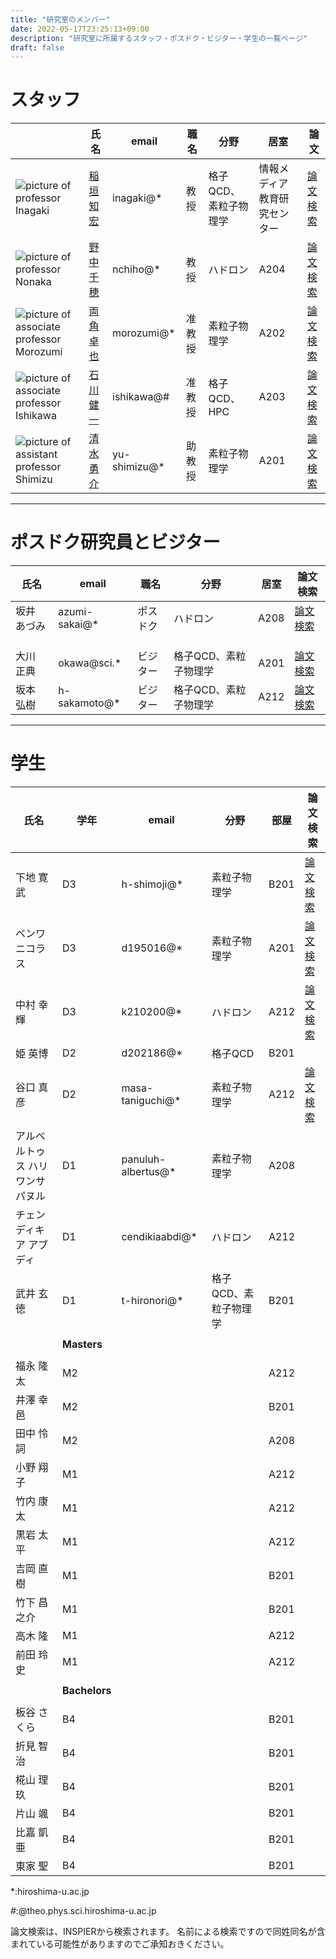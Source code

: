 ```yaml
---
title: "研究室のメンバー"
date: 2022-05-17T23:25:13+09:00
description: "研究室に所属するスタッフ・ポスドク・ビジター・学生の一覧ページ"
draft: false
---
```


# スタッフ
|                                                                                          | 氏名                                                  | email        | 職名   | 分野                  | 居室                             |    論文  |
|------------------------------------------------------------------------------------------|-------------------------------------------------------|--------------|--------|-----------------------|----------------------------------|----------------------------------------------------------------------------------------------------|
| ![picture of professor Inagaki](imgs/staff/inagaki2_2009.JPG "memberimg")                | [稲垣 知宏](https://home.hiroshima-u.ac.jp/inagaki/) | inagaki@*    | 教授   | 格子QCD、素粒子物理学 | 情報メディア教育研究センター | [論文検索](https://inspirehep.net/search?p=a+tomohiro+inagaki) |
| ![picture of professor Nonaka](imgs/staff/nonaka.JPG "memberimg")                        | [野中 千穂](https://seeds.office.hiroshima-u.ac.jp/profile/ja.d02aa0cf7fd0bf59520e17560c007669.html)  | nchiho@*     | 教授   | ハドロン              | A204                             | [論文検索](https://inspirehep.net/search?p=a+chiho+nonaka) |
| ![picture of associate professor Morozumi](imgs/staff/morozumi.JPG "memberimg")          | [両角 卓也](members/morozumi)                        | morozumi@*   | 准教授 | 素粒子物理学          | A202                             | [論文検索](https://inspirehep.net/search?p=a+t.+morozumi) |
| ![picture of associate professor Ishikawa](imgs/staff/ishikawa_20210104.JPG "memberimg") | [石川 健一](members/ishikawa)  | ishikawa@#   | 准教授 | 格子QCD、HPC          | A203                             | [論文検索](https://inspirehep.net/search?p=a+k.+i.+ishikawa) |
| ![picture of assistant professor Shimizu](imgs/staff/YusukeShimizu_trim.jpg "memberimg") | [清水 勇介](members/shimizu) | yu-shimizu@* | 助教授 | 素粒子物理学          | A201                             | [論文検索](https://inspirehep.net/search?p=a+Yusuke.Shimizu.1) |

---

#  ポスドク研究員とビジター
| 氏名        | email         | 職名     | 分野                  | 居室 | 論文検索  |
|-------------|---------------|----------|-----------------------|------|---------------------|
| 坂井 あづみ | azumi-sakai@* | ポスドク | ハドロン              | A208 | [論文検索](https://inspirehep.net/search?p=a+A.Sakai.4) |
|             |               |          |                       |      |                                 |
|             |               |          |                       |      |                                 |
|             |               |          |                       |      |                                 |
| 大川 正典   | okawa@sci.*   | ビジター | 格子QCD、素粒子物理学 | A201 | [論文検索](https://inspirehep.net/search?p=a+m.+okawa)  |
| 坂本 弘樹   | h-sakamoto@*  | ビジター | 格子QCD、素粒子物理学 | A212 | [論文検索](https://inspirehep.net/search?p=a+H.Sakamoto.4) |

---

# 学生
| 氏名                             | 学年 | email       | 分野         | 部屋 | 論文検索                                                              |
|----------------------------------|------|-------------|--------------|------|-----------------------------------------------------------------------|
| 下地 寛武                        | D3   | h-shimoji@* | 素粒子物理学 | B201 | [論文検索](https://inspirehep.net/search?p=a+Hiromu+Shimoji) |
| ベンワ ニコラス                  | D3   | d195016@*   | 素粒子物理学 | A201 | [論文検索](https://inspirehep.net/search?p=a+N.J.Benoit.1) |
| 中村 幸輝                        | D3   | k210200@* | ハドロン    | A212 | [論文検索](https://inspirehep.net/search?p=a+K.Nakamura.1) |
| 姫 英博                          | D2   | d202186@* |  格子QCD    | B201 |                                                                       |
| 谷口 真彦                        | D2   | masa-taniguchi@* | 素粒子物理学 | A212 | [論文検索](https://inspirehep.net/search?p=a+M.Taniguchi.1)  |
| アルベルトゥス ハリワンサ パヌル | D1   | panuluh-albertus@* | 素粒子物理学 | A208 |                                                                       |
| チェンディキア アブディ          | D1   | cendikiaabdi@* |     ハドロン   | A212 |                                                                       |
| 武井 玄徳                        | D1   | t-hironori@* | 格子QCD、素粒子物理学 | B201 |                                                                       |
|                                  |      |             |              |      |                                                                       |
|                                  | **Masters**     |             |              |      |                                                                       |
|                                  |      |             |              |      |                                                                       |
| 福永 隆太                        | M2   |             |              | A212 |                                                                       |
| 井澤 幸邑                        | M2   |             |              | B201 |                                                                       |
| 田中 怜詞                        | M2   |             |              | A208 |                                                                       |
| 小野 翔子                        | M1   |             |              | A212 |                                                                       |
| 竹内 康太                        | M1   |             |              | A212 |                                                                       |
| 黒岩 太平                        | M1   |             |              | A212 |                                                                       |
| 吉岡 直樹                        | M1   |             |              | B201 |                                                                       |
| 竹下 昌之介                      | M1   |             |              | B201 |                                                                       |
| 高木 隆                          | M1   |             |              | A212 |                                                                       |
| 前田 玲史                        | M1   |             |              | A212 |                                                                       |
|                                  |      |             |              |      |                                                                       |
|                                  | **Bachelors**   |             |              |      |                                                                       |
|                                  |      |             |              |      |                                                                       |
| 板谷 さくら                      | B4   |             |              | B201 |                                                                       |
| 折見 智治                        | B4   |             |              | B201 |                                                                       |
| 椛山 理玖                        | B4   |             |              | B201 |                                                                       |
| 片山 颯                          | B4   |             |              | B201 |                                                                       |
| 比嘉 凱亜                        | B4   |             |              | B201 |                                                                       |
| 東家 聖                          | B4   |             |              | B201 |                                                                       |


*:hiroshima-u.ac.jp

#:@theo.phys.sci.hiroshima-u.ac.jp

論文検索は、INSPIERから検索されます。
名前による検索ですので同姓同名が含まれている可能性がありますのでご承知おきください。
